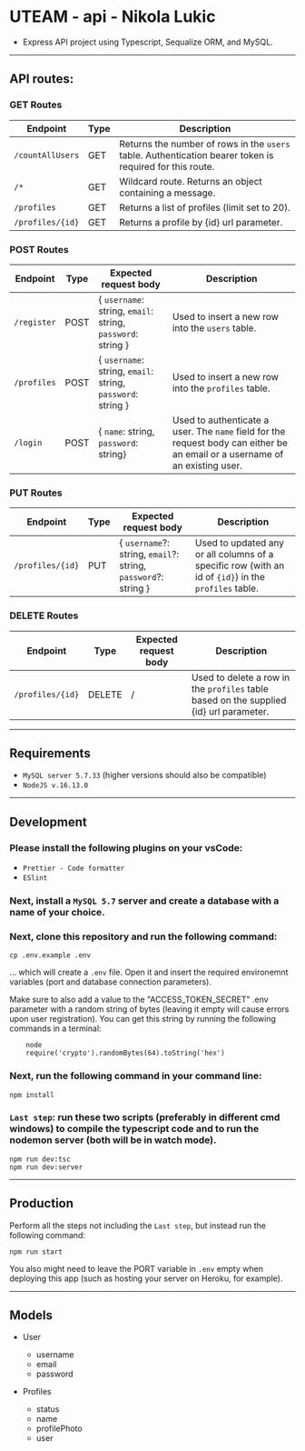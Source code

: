 # UTEAM - api - Nikola Lukic

- Express API project using Typescript, Sequalize ORM, and MySQL.

---

## API routes:

### GET Routes

| Endpoint         | Type | Description                                                                                              |
| ---------------- | ---- | -------------------------------------------------------------------------------------------------------- |
| `/countAllUsers` | GET  | Returns the number of rows in the `users` table. Authentication bearer token is required for this route. |
| `/* `            | GET  | Wildcard route. Returns an object containing a message.                                                  |
| `/profiles `     | GET  | Returns a list of profiles (limit set to 20).                                                            |
| `/profiles/{id}` | GET  | Returns a profile by {id} url parameter.                                                                 |

### POST Routes

| Endpoint    | Type | Expected request body                                       | Description                                                                                                                  |
| ----------- | ---- | ----------------------------------------------------------- | ---------------------------------------------------------------------------------------------------------------------------- |
| `/register` | POST | { `username`: string, `email`: string, `password`: string } | Used to insert a new row into the `users` table.                                                                             |
| `/profiles` | POST | { `username`: string, `email`: string, `password`: string } | Used to insert a new row into the `profiles` table.                                                                          |
| `/login`    | POST | { `name`: string, `password`: string}                       | Used to authenticate a user. The `name` field for the request body can either be an email or a username of an existing user. |

### PUT Routes

| Endpoint         | Type | Expected request body                                          | Description                                                                                          |
| ---------------- | ---- | -------------------------------------------------------------- | ---------------------------------------------------------------------------------------------------- |
| `/profiles/{id}` | PUT  | { `username`?: string, `email`?: string, `password`?: string } | Used to updated any or all columns of a specific row (with an id of `{id}`) in the `profiles` table. |

### DELETE Routes

| Endpoint         | Type   | Expected request body | Description                                                                            |
| ---------------- | ------ | --------------------- | -------------------------------------------------------------------------------------- |
| `/profiles/{id}` | DELETE | /                     | Used to delete a row in the `profiles` table based on the supplied {id} url parameter. |

---

## Requirements

- `MySQL server 5.7.33` (higher versions should also be compatible)
- `NodeJS v.16.13.0`

---

## Development

### Please install the following plugins on your vsCode:

- `Prettier - Code formatter`
- `ESlint`

### Next, install a `MySQL 5.7` server and create a database with a name of your choice.

### Next, clone this repository and run the following command:

    cp .env.example .env

... which will create a `.env` file. Open it and insert the required environemnt variables (port and database connection parameters).

Make sure to also add a value to the "ACCESS_TOKEN_SECRET" .env parameter with a random string of bytes (leaving it empty will cause errors upon user registration). You can get this string by running the following commands in a terminal:
        
        node
        require('crypto').randomBytes(64).toString('hex')

### Next, run the following command in your command line:

    npm install

### `Last step`: run these two scripts (preferably in different cmd windows) to compile the typescript code and to run the nodemon server (both will be in watch mode).

    npm run dev:tsc
    npm run dev:server

---

## Production

Perform all the steps not including the `Last step`, but instead run the following command:

    npm run start

You also might need to leave the PORT variable in `.env` empty when deploying this app (such as hosting your server on Heroku, for example).

---

## Models

- User
  - username
  - email
  - password

- Profiles
    - status
    - name
    - profilePhoto
    - user

